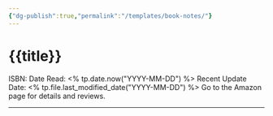 ```yaml
---
{"dg-publish":true,"permalink":"/templates/book-notes/"}
---
```



# {{title}}
ISBN: 
Date Read: <% tp.date.now("YYYY-MM-DD") %>
Recent Update Date: <% tp.file.last_modified_date("YYYY-MM-DD") %>
Go to the Amazon page for details and reviews.

---


